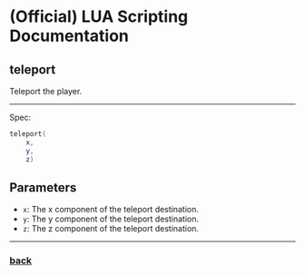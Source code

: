 
# (Official) LUA Scripting Documentation

## teleport

Teleport the player.

___

Spec:

```lua
teleport(
	x,
	y,
	z)
```

## Parameters

- `x`: The x component of the teleport destination.
- `y`: The y component of the teleport destination.
- `z`: The z component of the teleport destination.

___

### [back](../other)

